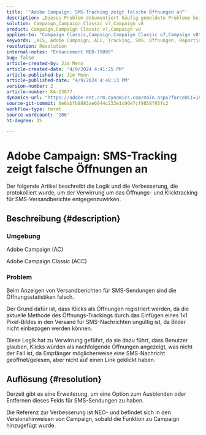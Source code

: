 ```yaml
---
title: '"Adobe Campaign: SMS-Tracking zeigt falsche Öffnungen an“'
description: „Dieses Problem dokumentiert häufig gemeldete Probleme beim SMS-Versand-Tracking, die falsche Öffnungen in Versandberichten anzeigen.“
solution: Campaign,Campaign Classic v7,Campaign v8
product: Campaign,Campaign Classic v7,Campaign v8
applies-to: "Campaign Classic,Campaign,Campaign Classic v7,Campaign v8"
keywords: „KCS, Adobe Campaign, ACC, Tracking, SMS, Öffnungen, Reporting, AC, Adobe Campaign Classic, FAQ“
resolution: Resolution
internal-notes: "Enhancement NEO-75095"
bug: false
article-created-by: Jim Menn
article-created-date: "4/9/2024 4:41:25 PM"
article-published-by: Jim Menn
article-published-date: "4/9/2024 4:48:13 PM"
version-number: 2
article-number: KA-23877
dynamics-url: "https://adobe-ent.crm.dynamics.com/main.aspx?forceUCI=1&pagetype=entityrecord&etn=knowledgearticle&id=c16e5eff-8ff6-ee11-a1fe-6045bd006268"
source-git-commit: 6e6abfb8883ae6944c233e1c90e7cf9858f95fc2
workflow-type: tm+mt
source-wordcount: '206'
ht-degree: 1%

---
```


# Adobe Campaign: SMS-Tracking zeigt falsche Öffnungen an


Der folgende Artikel beschreibt die Logik und die Verbesserung, die protokolliert wurde, um der Verwirrung um das Öffnungs- und Klicktracking für SMS-Versandberichte entgegenzuwirken.

## Beschreibung {#description}


### Umgebung

Adobe Campaign (AC)

Adobe Campaign Classic (ACC)

### Problem

Beim Anzeigen von Versandberichten für SMS-Sendungen sind die Öffnungsstatistiken falsch.

Der Grund dafür ist, dass Klicks als Öffnungen registriert werden, da die aktuelle Methode des Öffnungs-Trackings durch das Einfügen eines 1x1 Pixel-Bildes in den Versand für SMS-Nachrichten ungültig ist, da Bilder nicht einbezogen werden können.

Diese Logik hat zu Verwirrung geführt, da sie dazu führt, dass Benutzer glauben, Klicks würden als nachfolgende Öffnungen angezeigt, was nicht der Fall ist, da Empfänger möglicherweise eine SMS-Nachricht geöffnet/gelesen, aber nicht auf einen Link geklickt haben.


## Auflösung {#resolution}


Derzeit gibt es eine Erweiterung, um eine Option zum Ausblenden oder Entfernen dieses Felds für SMS-Sendungen zu haben.

Die Referenz zur Verbesserung ist NEO- und befindet sich in den Versionshinweisen von Campaign, sobald die Funktion zu Campaign hinzugefügt wurde.
